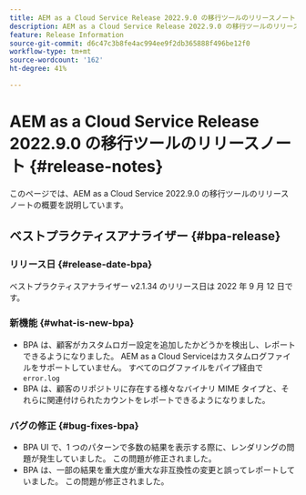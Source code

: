 ```yaml
---
title: AEM as a Cloud Service Release 2022.9.0 の移行ツールのリリースノート
description: AEM as a Cloud Service Release 2022.9.0 の移行ツールのリリースノート
feature: Release Information
source-git-commit: d6c47c3b8fe4ac994ee9f2db365888f496be12f0
workflow-type: tm+mt
source-wordcount: '162'
ht-degree: 41%

---
```


# AEM as a Cloud Service Release 2022.9.0 の移行ツールのリリースノート {#release-notes}

このページでは、AEM as a Cloud Service 2022.9.0 の移行ツールのリリースノートの概要を説明しています。

## ベストプラクティスアナライザー {#bpa-release}

### リリース日 {#release-date-bpa}

ベストプラクティスアナライザー v2.1.34 のリリース日は 2022 年 9 月 12 日です。

### 新機能 {#what-is-new-bpa}

* BPA は、顧客がカスタムロガー設定を追加したかどうかを検出し、レポートできるようになりました。 AEM as a Cloud Serviceはカスタムログファイルをサポートしていません。 すべてのログファイルをパイプ経由で `error.log`
* BPA は、顧客のリポジトリに存在する様々なバイナリ MIME タイプと、それらに関連付けられたカウントをレポートできるようになりました。

### バグの修正 {#bug-fixes-bpa}

* BPA UI で、1 つのパターンで多数の結果を表示する際に、レンダリングの問題が発生していました。 この問題が修正されました。
* BPA は、一部の結果を重大度が重大な非互換性の変更と誤ってレポートしていました。 この問題が修正されました。
